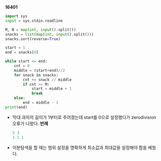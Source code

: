 __16401__

```python
import sys
input = sys.stdin.readline

M, N = map(int, input().split())
snacks = list(map(int, input().split()))
snacks.sort(reverse=True)

start = 1
end = snacks[0]

while start <= end:
    cnt = 0
    middle = (start+end)//2
    for snack in snacks:
        cnt += snack // middle
        if cnt >= M:
            start = middle + 1
            break
    else:
        end = middle - 1
print(end)
```

- 막대 과자의 길이가 1부터로 주어졌는데 start를 0으로 설정했다가 zerodivision 오류가 나왔다.
  __반례__

  ```python
  3 3
  1 1 1
  ```

- 이분탐색을 할 때는 범위 설정을 명확하게 최소값과 최대값을 설정해야 함을 배웠다.